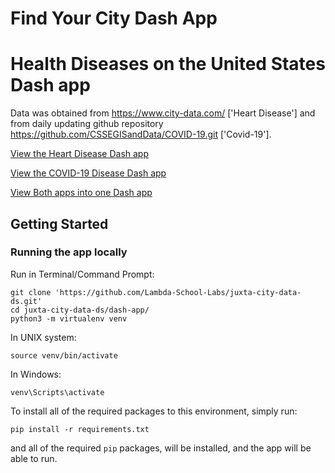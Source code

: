 # Find Your City Dash App

# Health Diseases on the United States Dash app

Data was obtained from https://www.city-data.com/ ['Heart Disease'] and from daily updating github repository https://github.com/CSSEGISandData/COVID-19.git ['Covid-19'].

[View the Heart Disease Dash app](https://heartdash-app.herokuapp.com/)

[View the COVID-19 Disease Dash app](https://dashapp-covid19.herokuapp.com)

[View Both apps into one Dash app](https://dash-heartandcovid.herokuapp.com/)

## Getting Started

### Running the app locally
Run in Terminal/Command Prompt:

```
git clone 'https://github.com/Lambda-School-Labs/juxta-city-data-ds.git'
cd juxta-city-data-ds/dash-app/
python3 -m virtualenv venv
```
In UNIX system: 

```
source venv/bin/activate
```
In Windows: 

```
venv\Scripts\activate
```

To install all of the required packages to this environment, simply run:

```
pip install -r requirements.txt
```

and all of the required `pip` packages, will be installed, and the app will be able to run.


